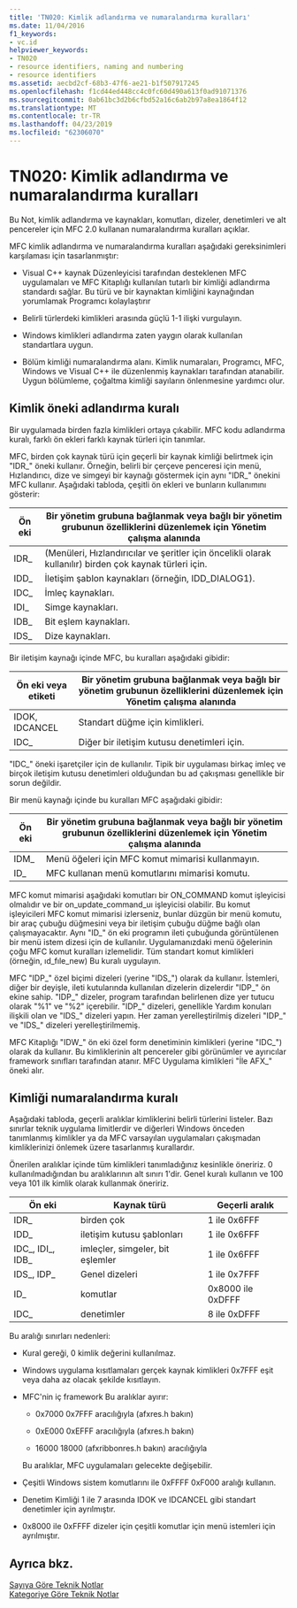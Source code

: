 ```yaml
---
title: 'TN020: Kimlik adlandırma ve numaralandırma kuralları'
ms.date: 11/04/2016
f1_keywords:
- vc.id
helpviewer_keywords:
- TN020
- resource identifiers, naming and numbering
- resource identifiers
ms.assetid: aecbd2cf-68b3-47f6-ae21-b1f507917245
ms.openlocfilehash: f1cd44ed448cc4c0fc60d490a613f0ad91071376
ms.sourcegitcommit: 0ab61bc3d2b6cfbd52a16c6ab2b97a8ea1864f12
ms.translationtype: MT
ms.contentlocale: tr-TR
ms.lasthandoff: 04/23/2019
ms.locfileid: "62306070"
---
```

# <a name="tn020-id-naming-and-numbering-conventions"></a>TN020: Kimlik adlandırma ve numaralandırma kuralları

Bu Not, kimlik adlandırma ve kaynakları, komutları, dizeler, denetimleri ve alt pencereler için MFC 2.0 kullanan numaralandırma kuralları açıklar.

MFC kimlik adlandırma ve numaralandırma kuralları aşağıdaki gereksinimleri karşılaması için tasarlanmıştır:

- Visual C++ kaynak Düzenleyicisi tarafından desteklenen MFC uygulamaları ve MFC Kitaplığı kullanılan tutarlı bir kimliği adlandırma standardı sağlar. Bu türü ve bir kaynaktan kimliğini kaynağından yorumlamak Programcı kolaylaştırır

- Belirli türlerdeki kimlikleri arasında güçlü 1-1 ilişki vurgulayın.

- Windows kimlikleri adlandırma zaten yaygın olarak kullanılan standartlara uygun.

- Bölüm kimliği numaralandırma alanı. Kimlik numaraları, Programcı, MFC, Windows ve Visual C++ ile düzenlenmiş kaynakları tarafından atanabilir. Uygun bölümleme, çoğaltma kimliği sayıların önlenmesine yardımcı olur.

## <a name="the-id-prefix-naming-convention"></a>Kimlik öneki adlandırma kuralı

Bir uygulamada birden fazla kimlikleri ortaya çıkabilir. MFC kodu adlandırma kuralı, farklı ön ekleri farklı kaynak türleri için tanımlar.

MFC, birden çok kaynak türü için geçerli bir kaynak kimliği belirtmek için "IDR_" öneki kullanır. Örneğin, belirli bir çerçeve penceresi için menü, Hızlandırıcı, dize ve simgeyi bir kaynağı göstermek için aynı "IDR_" önekini MFC kullanır. Aşağıdaki tabloda, çeşitli ön ekleri ve bunların kullanımını gösterir:

|Ön eki|Bir yönetim grubuna bağlanmak veya bağlı bir yönetim grubunun özelliklerini düzenlemek için Yönetim çalışma alanında|
|------------|---------|
|IDR_|(Menüleri, Hızlandırıcılar ve şeritler için öncelikli olarak kullanılır) birden çok kaynak türleri için.|
|IDD_|İletişim şablon kaynakları (örneğin, IDD_DIALOG1).|
|IDC_|İmleç kaynakları.|
|IDI_|Simge kaynakları.|
|IDB_|Bit eşlem kaynakları.|
|IDS_|Dize kaynakları.|

Bir iletişim kaynağı içinde MFC, bu kuralları aşağıdaki gibidir:

|Ön eki veya etiketi|Bir yönetim grubuna bağlanmak veya bağlı bir yönetim grubunun özelliklerini düzenlemek için Yönetim çalışma alanında|
|---------------------|---------|
|IDOK, IDCANCEL|Standart düğme için kimlikleri.|
|IDC_|Diğer bir iletişim kutusu denetimleri için.|

"IDC_" öneki işaretçiler için de kullanılır. Tipik bir uygulaması birkaç imleç ve birçok iletişim kutusu denetimleri olduğundan bu ad çakışması genellikle bir sorun değildir.

Bir menü kaynağı içinde bu kuralları MFC aşağıdaki gibidir:

|Ön eki|Bir yönetim grubuna bağlanmak veya bağlı bir yönetim grubunun özelliklerini düzenlemek için Yönetim çalışma alanında|
|------------|---------|
|IDM_|Menü öğeleri için MFC komut mimarisi kullanmayın.|
|ID_|MFC kullanan menü komutlarını mimarisi komutu.|

MFC komut mimarisi aşağıdaki komutları bir ON_COMMAND komut işleyicisi olmalıdır ve bir on_update_command_uı işleyicisi olabilir. Bu komut işleyicileri MFC komut mimarisi izlerseniz, bunlar düzgün bir menü komutu, bir araç çubuğu düğmesini veya bir iletişim çubuğu düğme bağlı olan çalışmayacaktır. Aynı "ID_" ön eki programın ileti çubuğunda görüntülenen bir menü istem dizesi için de kullanılır. Uygulamanızdaki menü öğelerinin çoğu MFC komut kuralları izlemelidir. Tüm standart komut kimlikleri (örneğin, ıd_fıle_new) Bu kuralı uygulayın.

MFC "IDP_" özel biçimi dizeleri (yerine "IDS_") olarak da kullanır. İstemleri, diğer bir deyişle, ileti kutularında kullanılan dizelerin dizelerdir "IDP_" ön ekine sahip. "IDP_" dizeler, program tarafından belirlenen dize yer tutucu olarak "%1" ve "%2" içerebilir. "IDP_" dizeleri, genellikle Yardım konuları ilişkili olan ve "IDS_" dizeleri yapın. Her zaman yerelleştirilmiş dizeleri "IDP_" ve "IDS_" dizeleri yerelleştirilmemiş.

MFC Kitaplığı "IDW_" ön eki özel form denetiminin kimlikleri (yerine "IDC_") olarak da kullanır. Bu kimliklerinin alt pencereler gibi görünümler ve ayırıcılar framework sınıfları tarafından atanır. MFC Uygulama kimlikleri "İle AFX_" öneki alır.

## <a name="the-id-numbering-convention"></a>Kimliği numaralandırma kuralı

Aşağıdaki tabloda, geçerli aralıklar kimliklerini belirli türlerini listeler. Bazı sınırlar teknik uygulama limitlerdir ve diğerleri Windows önceden tanımlanmış kimlikler ya da MFC varsayılan uygulamaları çakışmadan kimliklerinizi önlemek üzere tasarlanmış kurallardır.

Önerilen aralıklar içinde tüm kimlikleri tanımladığınız kesinlikle öneririz. 0 kullanılmadığından bu aralıklarının alt sınırı 1'dir. Genel kuralı kullanın ve 100 veya 101 ilk kimlik olarak kullanmak öneririz.

|Ön eki|Kaynak türü|Geçerli aralık|
|------------|-------------------|-----------------|
|IDR_|birden çok|1 ile 0x6FFF|
|IDD_|iletişim kutusu şablonları|1 ile 0x6FFF|
|IDC_, IDI_, IDB_|imleçler, simgeler, bit eşlemler|1 ile 0x6FFF|
|IDS_, IDP_|Genel dizeleri|1 ile 0x7FFF|
|ID_|komutlar|0x8000 ile 0xDFFF|
|IDC_|denetimler|8 ile 0xDFFF|

Bu aralığı sınırları nedenleri:

- Kural gereği, 0 kimlik değerini kullanılmaz.

- Windows uygulama kısıtlamaları gerçek kaynak kimlikleri 0x7FFF eşit veya daha az olacak şekilde kısıtlayın.

- MFC'nin iç framework Bu aralıklar ayırır:

  - 0x7000 0x7FFF aracılığıyla (afxres.h bakın)

  - 0xE000 0xEFFF aracılığıyla (afxres.h bakın)

  - 16000 18000 (afxribbonres.h bakın) aracılığıyla

  Bu aralıklar, MFC uygulamaları gelecekte değişebilir.

- Çeşitli Windows sistem komutlarını ile 0xFFFF 0xF000 aralığı kullanın.

- Denetim Kimliği 1 ile 7 arasında IDOK ve IDCANCEL gibi standart denetimler için ayrılmıştır.

- 0x8000 ile 0xFFFF dizeler için çeşitli komutlar için menü istemleri için ayrılmıştır.

## <a name="see-also"></a>Ayrıca bkz.

[Sayıya Göre Teknik Notlar](../mfc/technical-notes-by-number.md)<br/>
[Kategoriye Göre Teknik Notlar](../mfc/technical-notes-by-category.md)

